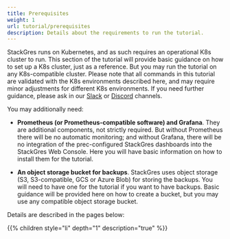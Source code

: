```yaml
---
title: Prerequisites
weight: 1
url: tutorial/prerequisites
description: Details about the requirements to run the tutorial.
---
```


StackGres runs on Kubernetes, and as such requires an operational K8s cluster to run. This section of the tutorial will
provide basic guidance on how to set up a K8s cluster, just as a reference. But you may run the tutorial on any
K8s-compatible cluster. Please note that all commands in this tutorial are validated with the K8s environments described
here, and may require minor adjustments for different K8s environments. If you need further guidance, please ask in our
[Slack](https://slack.stackgres.io) or [Discord](https://discord.stackgres.io) channels.

You may additionally need:

* **Prometheus (or Prometheus-compatible software) and Grafana**. They are
  additional components, not strictly required. But without Prometheus there will be no automatic monitoring; and
  without Grafana, there will be no integration of the prec-configured StackGres dashboards into the StackGres Web
  Console. Here you will have basic information on how to install them for the tutorial. 

* **An object storage bucket for backups**. StackGres uses object storage (S3, S3-compatible, GCS or Azure Blob) for
  storing the backups. You will need to have one for the tutorial if you want to have backups. Basic guidance will be
  provided here on how to create a bucket, but you may use any compatible object storage bucket.

Details are described in the pages below:

{{% children style="li" depth="1" description="true" %}}
